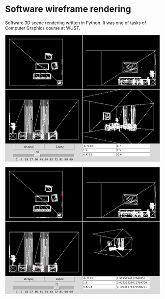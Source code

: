 # Software wireframe rendering

Software 3D scene rendering written in Python. It was one of tasks of Computer Graphics course at WUST.

![](/scr1.png)

![](/scr2.png)
